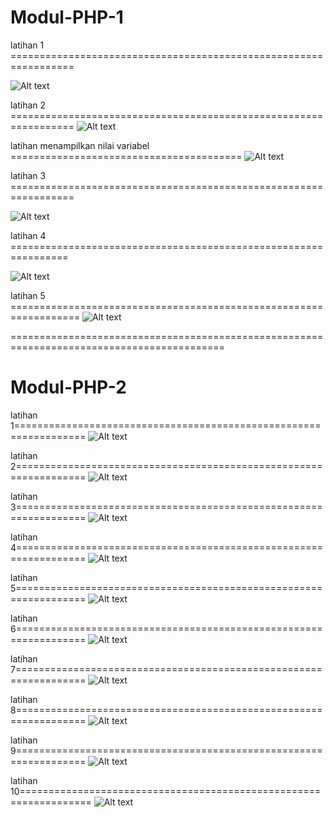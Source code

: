 # Modul-PHP-1

latihan 1 =================================================================

![Alt text](https://github.com/29rpl4aulfeb/Modul-PHP-1-2/blob/main/Modul%201/screenshot/ss%20latihan1.png)

latihan 2 =================================================================
![Alt text](https://github.com/29rpl4aulfeb/Modul-PHP-1-2/blob/main/Modul%201/screenshot/ss%20latihan2.png)

latihan menampilkan nilai variabel ========================================
![Alt text](https://github.com/29rpl4aulfeb/Modul-PHP-1-2/blob/main/Modul%201/screenshot/ss%20menampilkan%20variabel.png)

latihan 3 =================================================================

![Alt text](https://github.com/29rpl4aulfeb/Modul-PHP-1-2/blob/main/Modul%201/screenshot/ss%20latihan3.png)

latihan 4 ================================================================

![Alt text](https://github.com/29rpl4aulfeb/Modul-PHP-1-2/blob/main/Modul%201/screenshot/ss%20latihan4.png)

latihan 5 ==================================================================
![Alt text](https://github.com/29rpl4aulfeb/Modul-PHP-1-2/blob/main/Modul%201/screenshot/ss%20latihan5.jpg)

===========================================================================================
# Modul-PHP-2

latihan 1==================================================================
![Alt text](https://github.com/29rpl4aulfeb/Modul-PHP-1-2/blob/main/Modul%202/screenshot/ss%20latihan1.png)

latihan 2==================================================================
![Alt text](https://github.com/29rpl4aulfeb/Modul-PHP-1-2/blob/main/Modul%202/screenshot/ss%20latihan2.png)

latihan 3==================================================================
![Alt text](https://github.com/29rpl4aulfeb/Modul-PHP-1-2/blob/main/Modul%202/screenshot/ss%20latihan3.png)

latihan 4==================================================================
![Alt text](https://github.com/29rpl4aulfeb/Modul-PHP-1-2/blob/main/Modul%202/screenshot/ss%20latihan4.png)

latihan 5==================================================================
![Alt text](https://github.com/29rpl4aulfeb/Modul-PHP-1-2/blob/main/Modul%202/screenshot/ss%20latihan5.png)

latihan 6==================================================================
![Alt text](https://github.com/29rpl4aulfeb/Modul-PHP-1-2/blob/main/Modul%202/screenshot/ss%20latihan6.png)

latihan 7==================================================================
![Alt text](https://github.com/29rpl4aulfeb/Modul-PHP-1-2/blob/main/Modul%202/screenshot/ss%20latihan7.png)

latihan 8==================================================================
![Alt text](https://github.com/29rpl4aulfeb/Modul-PHP-1-2/blob/main/Modul%202/screenshot/ss%20latihan8.png)

latihan 9==================================================================
![Alt text](https://github.com/29rpl4aulfeb/Modul-PHP-1-2/blob/main/Modul%202/screenshot/ss%20latihan9.png)

latihan 10==================================================================
![Alt text](https://github.com/29rpl4aulfeb/Modul-PHP-1-2/blob/main/Modul%202/screenshot/ss%20latihan10.png)
